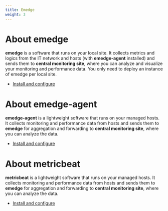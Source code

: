 ```yaml
---
title: Emedge
weight: 3
---
```


# About emedge
**emedge** is a software that runs on your local site. It collects metrics and logics from the IT network and hosts (with **emedge-agent** installed) and sends them to **central monitoring site**, where you can analyze and visualize your monitoring and performance data. You only need to deploy an instance of emedge per local site.

* <a href="/getting_started/emedge/installation">Install and configure</a>

# About emedge-agent
**emedge-agent** is a lightweight software that runs on your managed hosts. It collects monitoring and performance data from hosts and sends them to **emedge** for aggregation and forwarding to **central monitoring site**, where you can analyze the data.

* <a href="/getting_started/emedge/emedge-agent">Install and configure</a>

<!--
# About netgain-agent
**netgain-agent** is the older version of agent that runs on your managed hosts. It collects monitoring and performance data from hosts and sends them to **emedge** for aggregation and forwarding to **central monitoring site**, where you can analyze the data.

* <a href="/getting_started/emedge/netgain-agent">Install and configure</a>
-->

# About metricbeat
**metricbeat** is a lightweight software that runs on your managed hosts. It collects monitoring and performance data from hosts and sends them to **emedge** for aggregation and forwarding to **central monitoring site**, where you can analyze the data.

* <a href="/getting_started/emedge/Metricbeat">Install and configure</a>

